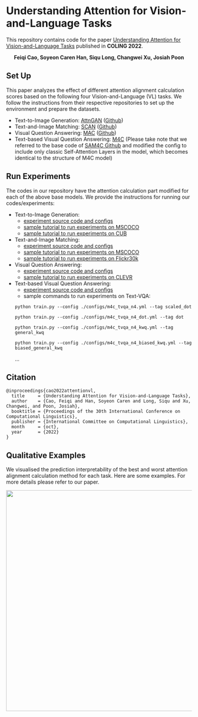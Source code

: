 # Understanding Attention for Vision-and-Language Tasks
This repository contains code for the paper [Understanding Attention for Vision-and-Language Tasks](https://arxiv.org/abs/2208.08104) published in **COLING 2022**.

__<p align="center">Feiqi Cao, Soyeon Caren Han, Siqu Long, Changwei Xu, Josiah Poon</p>__

## Set Up
This paper analyzes the effect of different attention alignment calculation scores based on the following four Vision-and-Language (VL) tasks. We follow the instructions from their respective repositories to set up the environment and prepare the datasets.

- Text-to-Image Generation: [AttnGAN](https://openaccess.thecvf.com/content_cvpr_2018/papers/Xu_AttnGAN_Fine-Grained_Text_CVPR_2018_paper.pdf) ([Github](https://github.com/taoxugit/AttnGAN))
- Text-and-Image Matching: [SCAN](https://arxiv.org/pdf/1803.08024.pdf) ([Github](https://github.com/kuanghuei/SCAN))
- Visual Question Answering: [MAC](https://arxiv.org/pdf/1803.03067.pdf) ([Github](https://github.com/stanfordnlp/mac-network))
- Text-based Visual Question Answering: [M4C](https://arxiv.org/pdf/1911.06258.pdf) (Please take note that we referred to the base code of [SAM4C Github](https://github.com/yashkant/sam-textvqa) and modified the config to include only classic Self-Attention Layers in the model, which becomes identical to the structure of M4C model)

## Run Experiments
The codes in our repository have the attention calculation part modified for each of the above base models. We provide the instructions for running our codes/experiments:

- Text-to-Image Generation: 
  - [experiment source code and configs](https://github.com/adlnlp/Attention_VL/tree/main/AttnGan/source_code)
  - [sample tutorial to run experiments on MSCOCO](https://github.com/adlnlp/Attention_VL/blob/main/AttnGan/attnGan_coco.ipynb)
  - [sample tutorial to run experiments on CUB](https://github.com/adlnlp/Attention_VL/blob/main/AttnGan/attnGAN_birds.ipynb)
- Text-and-Image Matching: 
  - [experiment source code and configs](https://github.com/adlnlp/Attention_VL/tree/main/SCAN/source%20code)
  - [sample tutorial to run experiments on MSCOCO](https://github.com/adlnlp/Attention_VL/blob/main/SCAN/run_MScoco.ipynb)
  - [sample tutorial to run experiments on Flickr30k](https://github.com/adlnlp/Attention_VL/blob/main/SCAN/run_F30k.ipynb)
- Visual Question Answering: 
  - [experiment source code and configs](https://github.com/adlnlp/Attention_VL/tree/main/MAC/source_code)
  - [sample tutorial to run experiments on CLEVR](https://github.com/adlnlp/Attention_VL/blob/main/MAC/mac.ipynb)
- Text-based Visual Question Answering: 
  - [experiment source code and configs](https://github.com/adlnlp/Attention_VL/tree/main/M4C)
  - sample commands to run experiments on Text-VQA:
  ```
  python train.py --config ./configs/m4c_tvqa_n4.yml --tag scaled_dot
  ```
  ```
  python train.py --config ./configs/m4c_tvqa_n4_dot.yml --tag dot
  ```
  ```
  python train.py --config ./configs/m4c_tvqa_n4_kwq.yml --tag general_kwq
  ```
  ```
  python train.py --config ./configs/m4c_tvqa_n4_biased_kwq.yml --tag biased_general_kwq
  ```
  ...

## Citation
```
@inproceedings{cao2022attentionvl,
  title     = {Understanding Attention for Vision-and-Language Tasks},
  author    = {Cao, Feiqi and Han, Soyeon Caren and Long, Siqu and Xu, Changwei, and Poon, Josiah},
  booktitle = {Proceedings of the 30th International Conference on Computational Linguistics},
  publisher = {International Committee on Computational Linguistics},
  month     = {oct},
  year      = {2022}
}
```

## Qualitative Examples

We visualised the prediction interpretability of the best and worst attention alignment calculation method for each task. Here are some examples. For more details please refer to our paper.

<p align="center"><img src="figures/publaynet_case_study.png" width="600" /></p>
